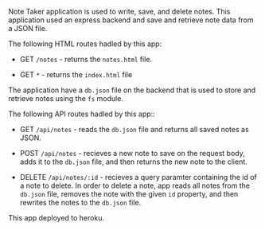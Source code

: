 Note Taker application is used to write, save, and delete notes. This application used an express backend and save and retrieve note data from a JSON file.

The following HTML routes hadled by this app:

  * GET `/notes` - returns the `notes.html` file.

  * GET `*` - returns the `index.html` file

The application have a `db.json` file on the backend that is used to store and retrieve notes using the `fs` module.

The following API routes hadled by this app::

  * GET `/api/notes` - reads the `db.json` file and returns all saved notes as JSON.

  * POST `/api/notes` - recieves a new note to save on the request body, adds it to the `db.json` file, and then returns the new note to the client.

  * DELETE `/api/notes/:id` - recieves a query paramter containing the id of a note to delete. In order to delete a note, app reads all notes from the `db.json` file, removes the note with the given `id` property, and then rewrites the notes to the `db.json` file.

  This app deployed to heroku.
